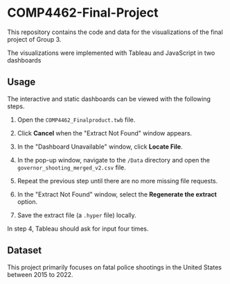 # COMP4462-Final-Project 
 

This repository contains the code and data for the visualizations of the final project of Group 3. 

 
The visualizations were implemented with Tableau and JavaScript in two dashboards 

 

## Usage 

The interactive and static dashboards can be viewed with the following steps. 

1. Open the `COMP4462_Finalproduct.twb` file. 

2. Click **Cancel** when the "Extract Not Found" window appears. 

3. In the "Dashboard Unavailable" window, click **Locate File**. 

4. In the pop-up window, navigate to the `/Data` directory and open the `governor_shooting_merged_v2.csv` file. 

5. Repeat the previous step until there are no more missing file requests. 

6. In the "Extract Not Found" window, select the **Regenerate the extract** option. 

7. Save the extract file (a `.hyper` file) locally. 

 
In step 4, Tableau should ask for input four times. 

 

## Dataset 

This project primarily focuses on fatal police shootings in the United States between 2015 to 2022. 

